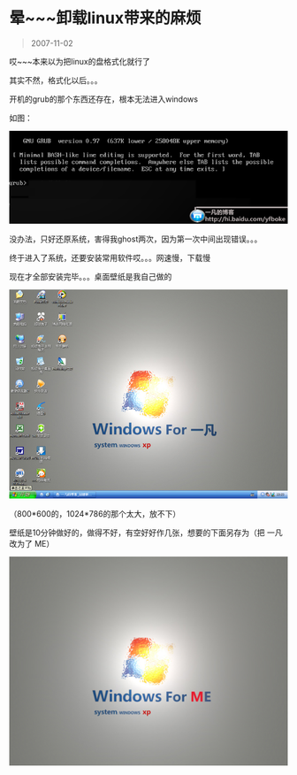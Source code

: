 # 晕~~~卸载linux带来的麻烦 

> 2007-11-02

<div class="pcs-article-content_ptkaiapt4bxy_baiduscarticle" id="detailArticleContent_ptkaiapt4bxy_baiduscarticle">
 <p>
  哎~~~本来以为把linux的盘格式化就行了
 </p>
 <p>
  其实不然，格式化以后。。。
 </p>
 <p>
  开机的grub的那个东西还存在，根本无法进入windows
 </p>
 <p>
  如图：
 </p>
 <p>
 </p>
 <img class="blogimg" small="0" src="images/303ea16f8b29cdda850e9b3ca6789b59.jpg"/>
 <p>
  没办法，只好还原系统，害得我ghost两次，因为第一次中间出现错误。。。
 </p>
 <p>
  终于进入了系统，还要安装常用软件哎。。。网速慢，下载慢
 </p>
 <p>
  现在才全部安装完毕。。。桌面壁纸是我自己做的
 </p>
 <p>
 </p>
 <p>
  <img class="blogimg" small="0" src="images/80893c6e93e9e656c8ebfac61c01ab6a.jpg"/>
 </p>
 <p>
  （800*600的，1024*786的那个太大，放不下）
 </p>
 <p>
  壁纸是10分钟做好的，做得不好，有空好好作几张，想要的下面另存为（把 一凡 改为了 ME）
 </p>
 <p>
 </p>
 <img class="blogimg" small="0" src="images/f82e74c9471f55ab567f3db11cab927d.jpg"/>
</div>



